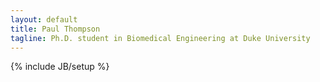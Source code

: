```yaml
---
layout: default
title: Paul Thompson
tagline: Ph.D. student in Biomedical Engineering at Duke University
---
```

{% include JB/setup %}


